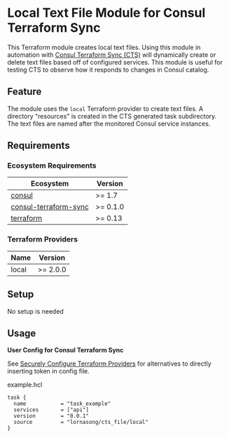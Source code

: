 # Local Text File Module for Consul Terraform Sync

This Terraform module creates local text files. Using this module in automation with [Consul Terraform Sync (CTS)](https://www.consul.io/docs/nia) will dynamically create or delete text files based off of configured services. This module is useful for testing CTS to observe how it responds to changes in Consul catalog.

## Feature

The module uses the `local` Terraform provider to create text files. A directory "resources" is created in the CTS generated task subdirectory. The text files are named after the monitored Consul service instances.

## Requirements

### Ecosystem Requirements

| Ecosystem | Version |
|-----------|---------|
| [consul](https://www.consul.io/downloads) | >= 1.7 |
| [consul-terraform-sync](https://www.consul.io/docs/nia) | >= 0.1.0 |
| [terraform](https://www.terraform.io) | >= 0.13 |

### Terraform Providers

| Name | Version |
|------|---------|
| local | >= 2.0.0 |

## Setup

No setup is needed

## Usage

**User Config for Consul Terraform Sync**

See [Securely Configure Terraform Providers](https://www.consul.io/docs/nia/configuration#securely-configure-terraform-providers) for alternatives to directly inserting token in config file.

example.hcl
```hcl
task {
  name           = "task_example"
  services       = ["api"]
  version        = "0.0.1"
  source         = "lornasong/cts_file/local"
}
```
